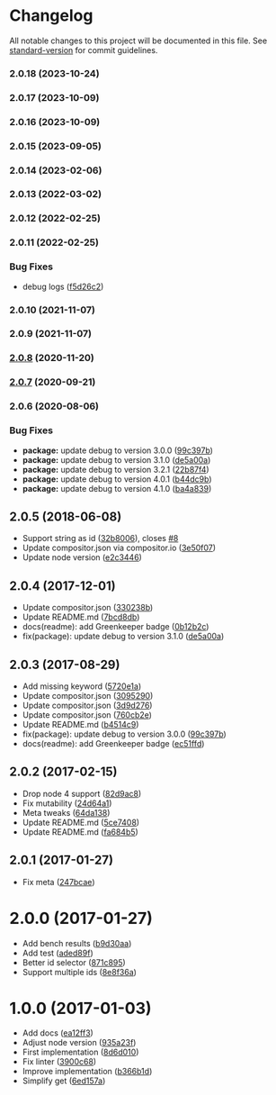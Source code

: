 # Changelog

All notable changes to this project will be documented in this file. See [standard-version](https://github.com/conventional-changelog/standard-version) for commit guidelines.

### 2.0.18 (2023-10-24)

### 2.0.17 (2023-10-09)

### 2.0.16 (2023-10-09)

### 2.0.15 (2023-09-05)

### 2.0.14 (2023-02-06)

### 2.0.13 (2022-03-02)

### 2.0.12 (2022-02-25)

### 2.0.11 (2022-02-25)


### Bug Fixes

* debug logs ([f5d26c2](https://github.com/kikobeats/hyperdiff/commit/f5d26c2554a21c3418b14cbb6b3b5b5e6c97ad6f))

### 2.0.10 (2021-11-07)

### 2.0.9 (2021-11-07)

### [2.0.8](https://github.com/kikobeats/hyperdiff/compare/v2.0.7...v2.0.8) (2020-11-20)

### [2.0.7](https://github.com/kikobeats/hyperdiff/compare/v2.0.6...v2.0.7) (2020-09-21)

### 2.0.6 (2020-08-06)


### Bug Fixes

* **package:** update debug to version 3.0.0 ([99c397b](https://github.com/kikobeats/hyperdiff/commit/99c397ba0c1d85cc63d904b943b586d3b6ae9f3e))
* **package:** update debug to version 3.1.0 ([de5a00a](https://github.com/kikobeats/hyperdiff/commit/de5a00ace7fdc6439b96eb3b6388c855ec3f183b))
* **package:** update debug to version 3.2.1 ([22b87f4](https://github.com/kikobeats/hyperdiff/commit/22b87f4b7c5b6d80bd156bdc44e9b1bcee8c5628))
* **package:** update debug to version 4.0.1 ([b44dc9b](https://github.com/kikobeats/hyperdiff/commit/b44dc9bdf4343696b7833632c9fb5efe62f7fb5d))
* **package:** update debug to version 4.1.0 ([ba4a839](https://github.com/kikobeats/hyperdiff/commit/ba4a839821534ea25f4994939fba8bf7b67e91c1))

<a name="2.0.5"></a>
## 2.0.5 (2018-06-08)

* Support string as id ([32b8006](https://github.com/kikobeats/hyperdiff/commit/32b8006)), closes [#8](https://github.com/kikobeats/hyperdiff/issues/8)
* Update compositor.json via compositor.io ([3e50f07](https://github.com/kikobeats/hyperdiff/commit/3e50f07))
* Update node version ([e2c3446](https://github.com/kikobeats/hyperdiff/commit/e2c3446))



<a name="2.0.4"></a>
## 2.0.4 (2017-12-01)

* Update compositor.json ([330238b](https://github.com/kikobeats/hyperdiff/commit/330238b))
* Update README.md ([7bcd8db](https://github.com/kikobeats/hyperdiff/commit/7bcd8db))
* docs(readme): add Greenkeeper badge ([0b12b2c](https://github.com/kikobeats/hyperdiff/commit/0b12b2c))
* fix(package): update debug to version 3.1.0 ([de5a00a](https://github.com/kikobeats/hyperdiff/commit/de5a00a))



<a name="2.0.3"></a>
## 2.0.3 (2017-08-29)

* Add missing keyword ([5720e1a](https://github.com/kikobeats/hyperdiff/commit/5720e1a))
* Update compositor.json ([3095290](https://github.com/kikobeats/hyperdiff/commit/3095290))
* Update compositor.json ([3d9d276](https://github.com/kikobeats/hyperdiff/commit/3d9d276))
* Update compositor.json ([760cb2e](https://github.com/kikobeats/hyperdiff/commit/760cb2e))
* Update README.md ([b4514c9](https://github.com/kikobeats/hyperdiff/commit/b4514c9))
* fix(package): update debug to version 3.0.0 ([99c397b](https://github.com/kikobeats/hyperdiff/commit/99c397b))
* docs(readme): add Greenkeeper badge ([ec51ffd](https://github.com/kikobeats/hyperdiff/commit/ec51ffd))



<a name="2.0.2"></a>
## 2.0.2 (2017-02-15)

* Drop node 4 support ([82d9ac8](https://github.com/kikobeats/hyperdiff/commit/82d9ac8))
* Fix mutability ([24d64a1](https://github.com/kikobeats/hyperdiff/commit/24d64a1))
* Meta tweaks ([64da138](https://github.com/kikobeats/hyperdiff/commit/64da138))
* Update README.md ([5ce7408](https://github.com/kikobeats/hyperdiff/commit/5ce7408))
* Update README.md ([fa684b5](https://github.com/kikobeats/hyperdiff/commit/fa684b5))



<a name="2.0.1"></a>
## 2.0.1 (2017-01-27)

* Fix meta ([247bcae](https://github.com/kikobeats/hyperdiff/commit/247bcae))



<a name="2.0.0"></a>
# 2.0.0 (2017-01-27)

* Add bench results ([b9d30aa](https://github.com/kikobeats/hyperdiff/commit/b9d30aa))
* Add test ([aded89f](https://github.com/kikobeats/hyperdiff/commit/aded89f))
* Better id selector ([871c895](https://github.com/kikobeats/hyperdiff/commit/871c895))
* Support multiple ids ([8e8f36a](https://github.com/kikobeats/hyperdiff/commit/8e8f36a))



<a name="1.0.0"></a>
# 1.0.0 (2017-01-03)

* Add docs ([ea12ff3](https://github.com/kikobeats/hyperdiff/commit/ea12ff3))
* Adjust node version ([935a23f](https://github.com/kikobeats/hyperdiff/commit/935a23f))
* First implementation ([8d6d010](https://github.com/kikobeats/hyperdiff/commit/8d6d010))
* Fix linter ([3900c68](https://github.com/kikobeats/hyperdiff/commit/3900c68))
* Improve implementation ([b366b1d](https://github.com/kikobeats/hyperdiff/commit/b366b1d))
* Simplify get ([6ed157a](https://github.com/kikobeats/hyperdiff/commit/6ed157a))
